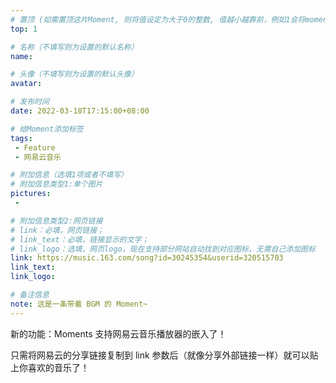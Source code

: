 ```yaml
---
# 置顶 (如需置顶这片Moment, 则将值设定为大于0的整数, 值越小越靠前，例如1会将moment放在最顶端)
top: 1

# 名称（不填写则为设置的默认名称）
name:

# 头像（不填写则为设置的默认头像）
avatar:

# 发布时间
date: 2022-03-18T17:15:00+08:00

# 给Moment添加标签
tags:
 - Feature
 - 网易云音乐

# 附加信息（选填1项或者不填写）
# 附加信息类型1:单个图片
pictures:
 - 

# 附加信息类型2:网页链接
# link：必填，网页链接；
# link_text：必填，链接显示的文字；
# link_logo：选填，网页logo，现在支持部分网站自动找到对应图标，无需自己添加图标
link: https://music.163.com/song?id=30245354&userid=320515703
link_text:
link_logo:

# 备注信息
note: 这是一条带着 BGM 的 Moment~
---
```


<!-- 下面开始写正文 -->

新的功能：Moments 支持网易云音乐播放器的嵌入了！

只需将网易云的分享链接复制到 link 参数后（就像分享外部链接一样）就可以贴上你喜欢的音乐了！

